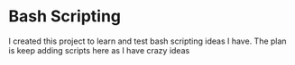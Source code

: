 # Bash Scripting
I created this project to learn and test bash scripting ideas I have. The plan is keep adding scripts here as I have crazy ideas 